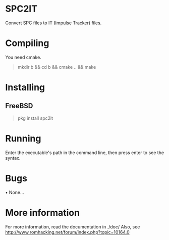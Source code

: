 SPC2IT
======

Convert SPC files to IT (Impulse Tracker) files.

Compiling
=========

You need cmake.

> mkdir b && cd b && cmake .. && make

Installing
==========

FreeBSD
-------
> pkg install spc2it

Running
=======

Enter the executable's path in the command line, then press enter to see the syntax.

Bugs
====

• None...

More information
================

For more information, read the documentation in ./doc/
Also, see http://www.romhacking.net/forum/index.php?topic=10164.0
